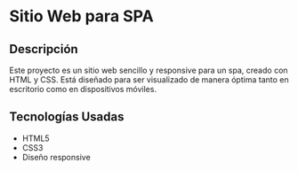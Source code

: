 # Sitio Web para SPA

## Descripción
Este proyecto es un sitio web sencillo y responsive para un spa, creado con HTML y CSS. Está diseñado para ser visualizado de manera óptima tanto en escritorio como en dispositivos móviles.

## Tecnologías Usadas
- HTML5
- CSS3
- Diseño responsive
